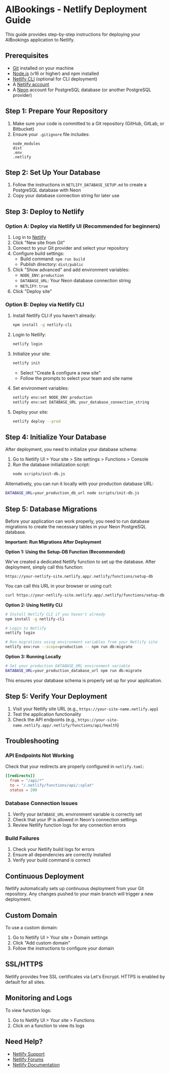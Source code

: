 # AIBookings - Netlify Deployment Guide

This guide provides step-by-step instructions for deploying your AIBookings application to Netlify.

## Prerequisites

- [Git](https://git-scm.com/) installed on your machine
- [Node.js](https://nodejs.org/) (v16 or higher) and npm installed
- [Netlify CLI](https://docs.netlify.com/cli/get-started/) (optional for CLI deployment)
- A [Netlify account](https://app.netlify.com/signup)
- A [Neon](https://neon.tech) account for PostgreSQL database (or another PostgreSQL provider)

## Step 1: Prepare Your Repository

1. Make sure your code is committed to a Git repository (GitHub, GitLab, or Bitbucket)
2. Ensure your `.gitignore` file includes:
   ```
   node_modules
   dist
   .env
   .netlify
   ```

## Step 2: Set Up Your Database

1. Follow the instructions in `NETLIFY_DATABASE_SETUP.md` to create a PostgreSQL database with Neon
2. Copy your database connection string for later use

## Step 3: Deploy to Netlify

### Option A: Deploy via Netlify UI (Recommended for beginners)

1. Log in to [Netlify](https://app.netlify.com/)
2. Click "New site from Git"
3. Connect to your Git provider and select your repository
4. Configure build settings:
   - Build command: `npm run build`
   - Publish directory: `dist/public`
5. Click "Show advanced" and add environment variables:
   - `NODE_ENV`: `production`
   - `DATABASE_URL`: Your Neon database connection string
   - `NETLIFY`: `true`
6. Click "Deploy site"

### Option B: Deploy via Netlify CLI

1. Install Netlify CLI if you haven't already:
   ```bash
   npm install -g netlify-cli
   ```

2. Login to Netlify:
   ```bash
   netlify login
   ```

3. Initialize your site:
   ```bash
   netlify init
   ```
   - Select "Create & configure a new site"
   - Follow the prompts to select your team and site name

4. Set environment variables:
   ```bash
   netlify env:set NODE_ENV production
   netlify env:set DATABASE_URL your_database_connection_string
   ```

5. Deploy your site:
   ```bash
   netlify deploy --prod
   ```

## Step 4: Initialize Your Database

After deployment, you need to initialize your database schema:

1. Go to Netlify UI > Your site > Site settings > Functions > Console
2. Run the database initialization script:
   ```bash
   node scripts/init-db.js
   ```

Alternatively, you can run it locally with your production database URL:

```bash
DATABASE_URL=your_production_db_url node scripts/init-db.js
```

## Step 5: Database Migrations

Before your application can work properly, you need to run database migrations to create the necessary tables in your Neon PostgreSQL database.

**Important: Run Migrations After Deployment**

**Option 1: Using the Setup-DB Function (Recommended)**

We've created a dedicated Netlify function to set up the database. After deployment, simply call this function:

```
https://your-netlify-site.netlify.app/.netlify/functions/setup-db
```

You can call this URL in your browser or using curl:

```bash
curl https://your-netlify-site.netlify.app/.netlify/functions/setup-db
```

**Option 2: Using Netlify CLI**

```bash
# Install Netlify CLI if you haven't already
npm install -g netlify-cli

# Login to Netlify
netlify login

# Run migrations using environment variables from your Netlify site
netlify env:run --scope=production -- npm run db:migrate
```

**Option 3: Running Locally**

```bash
# Set your production DATABASE_URL environment variable
DATABASE_URL=your_production_database_url npm run db:migrate
```

This ensures your database schema is properly set up for your application.

## Step 5: Verify Your Deployment

1. Visit your Netlify site URL (e.g., `https://your-site-name.netlify.app`)
2. Test the application functionality
3. Check the API endpoints (e.g., `https://your-site-name.netlify.app/.netlify/functions/api/health`)

## Troubleshooting

### API Endpoints Not Working

Check that your redirects are properly configured in `netlify.toml`:

```toml
[[redirects]]
  from = "/api/*"
  to = "/.netlify/functions/api/:splat"
  status = 200
```

### Database Connection Issues

1. Verify your `DATABASE_URL` environment variable is correctly set
2. Check that your IP is allowed in Neon's connection settings
3. Review Netlify function logs for any connection errors

### Build Failures

1. Check your Netlify build logs for errors
2. Ensure all dependencies are correctly installed
3. Verify your build command is correct

## Continuous Deployment

Netlify automatically sets up continuous deployment from your Git repository. Any changes pushed to your main branch will trigger a new deployment.

## Custom Domain

To use a custom domain:

1. Go to Netlify UI > Your site > Domain settings
2. Click "Add custom domain"
3. Follow the instructions to configure your domain

## SSL/HTTPS

Netlify provides free SSL certificates via Let's Encrypt. HTTPS is enabled by default for all sites.

## Monitoring and Logs

To view function logs:

1. Go to Netlify UI > Your site > Functions
2. Click on a function to view its logs

## Need Help?

- [Netlify Support](https://www.netlify.com/support/)
- [Netlify Forums](https://answers.netlify.com/)
- [Netlify Documentation](https://docs.netlify.com/)